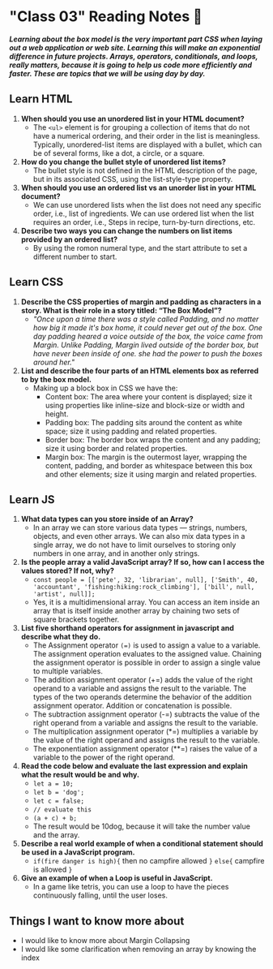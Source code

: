 # "Class 03" Reading Notes 📖

***Learning about the box model is the very important part CSS when laying out a web application or web site. Learning this will make an exponential difference in future projects. Arrays, operators, conditionals, and loops, really matters, because it is going to help us code more efficiently and faster. These are topics that we will be using day by day.***

## Learn HTML

1. **When should you use an unordered list in your HTML document?**
   - The `<ul>` element is for grouping a collection of items that do not have a numerical ordering, and their order in the list is meaningless. Typically, unordered-list items are displayed with a bullet, which can be of several forms, like a dot, a circle, or a square.
2. **How do you change the bullet style of unordered list items?**
   - The bullet style is not defined in the HTML description of the page, but in its associated CSS, using the list-style-type property.
3. **When should you use an ordered list vs an unorder list in your HTML document?**
   - We can use unordered lists when the list does not need any specific order, i.e., list of ingredients. We can use ordered list when the list requires an
order, i.e., Steps in recipe, turn-by-turn directions, etc.
4. **Describe two ways you can change the numbers on list items provided by an ordered list?**
   - By using the romon numeral type, and the start attribute to set a different number to start.

## Learn CSS

1. **Describe the CSS properties of margin and padding as characters in a story. What is their role in a story titled: “The Box Model”?**
   - *"Once upon a time there was a style called Padding, and no matter how big it made it's box home, it could never get out of the box. One day padding heared a voice outside of the box, the voice came from Margin. Unlike Padding, Margin lived outside of the border box, but have never been inside of one. she had the power to push the boxes around her."*
2. **List and describe the four parts of an HTML elements box as referred to by the box model.**
   - Making up a block box in CSS we have the:
     - Content box: The area where your content is displayed; size it using properties like inline-size and block-size or width and height.
     - Padding box: The padding sits around the content as white space; size it using padding and related properties.
     - Border box: The border box wraps the content and any padding; size it using border and related properties.
     - Margin box: The margin is the outermost layer, wrapping the content, padding, and border as whitespace between this box and other elements; size it using margin and related properties.

## Learn JS

1. **What data types can you store inside of an Array?**
     - In an array we can store various data types — strings, numbers, objects, and even other arrays. We can also mix data types in a single array, we do not have to limit ourselves to storing only numbers in one array, and in another only strings.
2. **Is the people array a valid JavaScript array? If so, how can I access the values stored? If not, why?**
   - `const people = [['pete', 32, 'librarian', null], ['Smith', 40, 'accountant', 'fishing:hiking:rock_climbing'], ['bill', null, 'artist', null]];`
   - Yes, it is a multidimensional array. You can access an item inside an array that is itself inside another array by chaining two sets of square brackets together.
3. **List five shorthand operators for assignment in javascript and describe what they do.**
   - The Assignment operator `(=)` is used to assign a value to a variable. The assignment operation evaluates to the assigned value. Chaining the assignment operator is possible in order to assign a single value to multiple variables.
   - The addition assignment operator (+=) adds the value of the right operand to a variable and assigns the result to the variable. The types of the two operands determine the behavior of the addition assignment operator. Addition or concatenation is possible.
   - The subtraction assignment operator (-=) subtracts the value of the right operand from a variable and assigns the result to the variable.
   - The multiplication assignment operator (*=) multiplies a variable by the value of the right operand and assigns the result to the variable.
   - The exponentiation assignment operator (**=) raises the value of a variable to the power of the right operand.
4. **Read the code below and evaluate the last expression and explain what the result would be and why.**
   - `let a = 10;`
   - `let b = 'dog';`
   - `let c = false;`
   - `// evaluate this`
   - `(a + c) + b;`
   - The result would be 10dog, because it will take the number value and the array.
5. **Describe a real world example of when a conditional statement should be used in a JavaScript program.**
   - `if(fire danger is high){` then no campfire allowed `}` `else{` campfire is allowed `}`
6. **Give an example of when a Loop is useful in JavaScript.**
   - In a game like tetris, you can use a loop to have the pieces continuously falling, until the user loses.

## Things I want to know more about

- I would like to know more about Margin Collapsing
- I would like some clarification when removing an array by knowing the index
